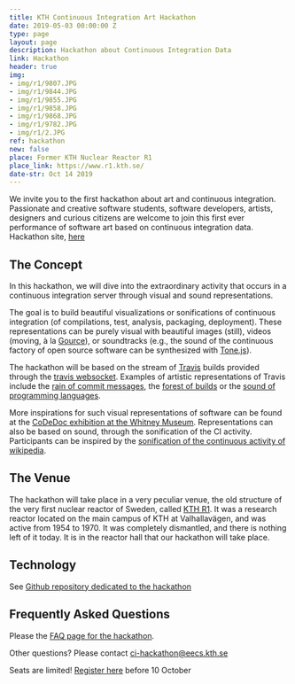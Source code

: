 ```yaml
---
title: KTH Continuous Integration Art Hackathon
date: 2019-05-03 00:00:00 Z
type: page
layout: page
description: Hackathon about Continuous Integration Data
link: Hackathon
header: true
img:
- img/r1/9807.JPG
- img/r1/9844.JPG
- img/r1/9855.JPG
- img/r1/9858.JPG
- img/r1/9868.JPG
- img/r1/9782.JPG
- img/r1/2.JPG
ref: hackathon
new: false
place: Former KTH Nuclear Reactor R1
place_link: https://www.r1.kth.se/
date-str: Oct 14 2019
---
```


We invite you to the first hackathon about art and continuous integration.
Passionate and creative software students, software developers, artists, designers and curious citizens are welcome to join this first ever performance of software art based on continuous integration data. Hackathon site, [here](https://kth.github.io/ci-hackathon/)


## The Concept

In this hackathon, we will dive into the extraordinary activity that occurs in a continuous integration server through visual and sound representations.

The goal is to build beautiful visualizations or sonifications of continuous integration (of compilations, test, analysis, packaging, deployment). These representations can be purely visual with beautiful images (still), videos (moving, à la [Gource](https://gource.io/)), or soundtracks (e.g., the sound of the continuous factory of open source software can be synthesized with [Tone.js](https://tonejs.github.io/)).

The hackathon will be based on the stream of [Travis](https://travis-ci.org/) builds provided through the [travis websocket](ws://travis.durieux.me). Examples of artistic representations of Travis include the [rain of commit messages](https://travis.durieux.me/rain.html), the [forest of builds](https://travis.durieux.me/tree/) or the [sound of programming languages](https://kth.github.io/ci-hackathon/solutions/Jacarte_bbaudry_pulse_of_travis/index.html).

More inspirations for such  visual representations of software can be found at the [CoDeDoc exhibition at the Whitney Museum](https://artport.whitney.org/commissions/codedoc/index.shtml). Representations can also be based on sound, through the sonification of the CI activity. Participants can be inspired by the [sonification of the continuous activity of wikipedia](http://listen.hatnote.com/).

## The Venue

The hackathon will take place in a very peculiar venue, the old structure of the very first nuclear reactor of Sweden, called [KTH R1](https://www.r1.kth.se/). It was a research reactor located on the main campus of KTH at Valhallavägen, and was active from 1954 to 1970. It was completely dismantled, and there is nothing left of it today. It is in the reactor hall that our hackathon will take place.

## Technology

See [Github repository dedicated to the hackathon](https://github.com/KTH/ci-hackathon/)

## Frequently Asked Questions

Please the [FAQ page for the hackathon](https://kth.github.io/ci-hackathon/faq.html).

Other questions? Please contact ci-hackathon@eecs.kth.se

Seats are limited! [Register here](https://www.castor.kth.se/event/kth-continuous-integration-art-hackathon/) before 10 October

